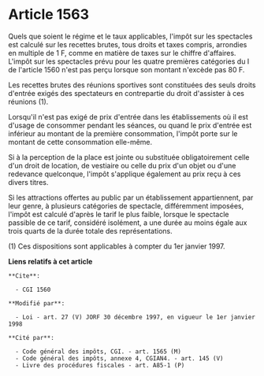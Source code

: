 # Article 1563

Quels que soient le régime et le taux applicables, l'impôt sur les spectacles est calculé sur les recettes brutes, tous
droits et taxes compris, arrondies en multiple de 1 F, comme en matière de taxes sur le chiffre d'affaires. L'impôt sur les
spectacles prévu pour les quatre premières catégories du I de l'article 1560 n'est pas perçu lorsque son montant n'excède pas
80 F.

Les recettes brutes des réunions sportives sont constituées des seuls droits d'entrée exigés des spectateurs en contrepartie
du droit d'assister à ces réunions (1).

Lorsqu'il n'est pas exigé de prix d'entrée dans les établissements où il est d'usage de consommer pendant les séances, ou
quand le prix d'entrée est inférieur au montant de la première consommation, l'impôt porte sur le montant de cette
consommation elle-même.

Si à la perception de la place est jointe ou substituée obligatoirement celle d'un droit de location, de vestiaire ou celle
du prix d'un objet ou d'une redevance quelconque, l'impôt s'applique également au prix reçu à ces divers titres.

Si les attractions offertes au public par un établissement appartiennent, par leur genre, à plusieurs catégories de
spectacle, différemment imposées, l'impôt est calculé d'après le tarif le plus faible, lorsque le spectacle passible de ce
tarif, considéré isolément, a une durée au moins égale aux trois quarts de la durée totale des représentations.

(1) Ces dispositions sont applicables à compter du 1er janvier 1997.

**Liens relatifs à cet article**

	**Cite**:

	  - CGI 1560

	**Modifié par**:

	  - Loi - art. 27 (V) JORF 30 décembre 1997, en vigueur le 1er janvier 1998

	**Cité par**:

	  - Code général des impôts, CGI. - art. 1565 (M)
	  - Code général des impôts, annexe 4, CGIAN4. - art. 145 (V)
	  - Livre des procédures fiscales - art. A85-1 (P)
